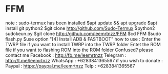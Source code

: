 # FFM
note : sudo-termux has been installed
$apt update && apt upgrade
$apt install git python2
$git clone http://github.com/Sudo-Termux
$python2 sudokeun.py
$git clone http://github.com/leemrtnzz/FFM
$cd FFM
$sudo flash.py
$use option "[4] Install ADB & FASTBOOT"
how to use :
Enter the TWRP file if you want to install TWRP into the TWRP folder
Entet the ROM file if you want to flashing ROM into the ROM folder
Confused? please contact me
Facebook : http://fb.me/leemrtnzz
Telegram : http://t.me/leemrtnzz
WhatsApp : +6283841365567
if you wish to donate :
Paypal : https://paypal.me/leemrtnzz
Telp : +6283841365567
